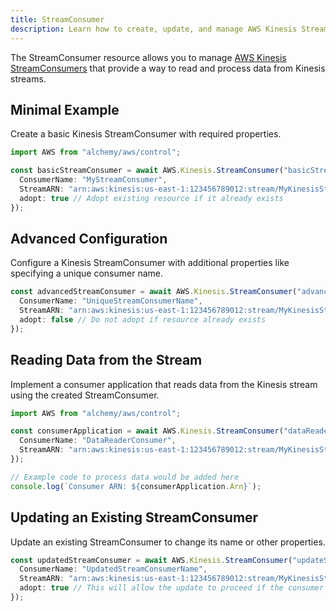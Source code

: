 ```yaml
---
title: StreamConsumer
description: Learn how to create, update, and manage AWS Kinesis StreamConsumers using Alchemy Cloud Control.
---
```


The StreamConsumer resource allows you to manage [AWS Kinesis StreamConsumers](https://docs.aws.amazon.com/kinesis/latest/userguide/) that provide a way to read and process data from Kinesis streams.

## Minimal Example

Create a basic Kinesis StreamConsumer with required properties.

```ts
import AWS from "alchemy/aws/control";

const basicStreamConsumer = await AWS.Kinesis.StreamConsumer("basicStreamConsumer", {
  ConsumerName: "MyStreamConsumer",
  StreamARN: "arn:aws:kinesis:us-east-1:123456789012:stream/MyKinesisStream",
  adopt: true // Adopt existing resource if it already exists
});
```

## Advanced Configuration

Configure a Kinesis StreamConsumer with additional properties like specifying a unique consumer name.

```ts
const advancedStreamConsumer = await AWS.Kinesis.StreamConsumer("advancedStreamConsumer", {
  ConsumerName: "UniqueStreamConsumerName",
  StreamARN: "arn:aws:kinesis:us-east-1:123456789012:stream/MyKinesisStream",
  adopt: false // Do not adopt if resource already exists
});
```

## Reading Data from the Stream

Implement a consumer application that reads data from the Kinesis stream using the created StreamConsumer.

```ts
import AWS from "alchemy/aws/control";

const consumerApplication = await AWS.Kinesis.StreamConsumer("dataReader", {
  ConsumerName: "DataReaderConsumer",
  StreamARN: "arn:aws:kinesis:us-east-1:123456789012:stream/MyKinesisStream"
});

// Example code to process data would be added here
console.log(`Consumer ARN: ${consumerApplication.Arn}`);
```

## Updating an Existing StreamConsumer

Update an existing StreamConsumer to change its name or other properties.

```ts
const updatedStreamConsumer = await AWS.Kinesis.StreamConsumer("updateStreamConsumer", {
  ConsumerName: "UpdatedStreamConsumerName",
  StreamARN: "arn:aws:kinesis:us-east-1:123456789012:stream/MyKinesisStream",
  adopt: true // This will allow the update to proceed if the consumer already exists
});
```